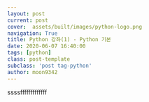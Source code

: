 ```yaml
---
layout: post
current: post
cover:  assets/built/images/python-logo.png
navigation: True
title: Python 강좌(1) - Python 기본 
date: 2020-06-07 16:40:00
tags: [python]
class: post-template
subclass: 'post tag-python'
author: moon9342
---
```


ssssfffffffffffff
